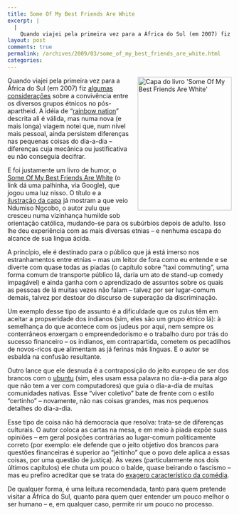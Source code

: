 ```yaml
---
title: Some Of My Best Friends Are White
excerpt: |
  |
    Quando viajei pela primeira vez para a África do Sul (em 2007) fiz algumas considerações sobre a convivência entre os diversos grupos étnicos no pós-apartheid. A idéia de "rainbow nation" descrita ali é válida, mas numa nova (e mais longa)...
layout: post
comments: true
permalink: /archives/2009/03/some_of_my_best_friends_are_white.html
categories:
---
```

<span class="mt-enclosure mt-enclosure-image"><img title="Capa do livro 'Some Of My Best Friends Are White'" src="//chester.me/archives/img/mt/2009/03/09/some_of_my_best_friends_are_white.jpg" width="211" height="300" class="mt-image-right" style="float: right; margin: 0 0 20px 20px;" /></span>Quando viajei pela primeira vez para a África do Sul (em 2007) fiz [algumas considerações][1] sobre a convivência entre os diversos grupos étnicos no pós-apartheid. A idéia de &#8220;[rainbow nation][2]&#8221; descrita ali é válida, mas numa nova (e mais longa) viagem notei que, num nível mais pessoal, ainda persistem diferenças nas pequenas coisas do dia-a-dia &#8211; diferenças cuja mecânica ou justificativa eu não conseguia decifrar.

E foi justamente um livro de humor, o [Some Of My Best Friends Are White][3] (o link dá uma palhinha, via Google), que jogou uma luz nisso. O título e a [ilustração da capa][4] já mostram a que veio Ndumiso Ngcobo, o autor zulu que cresceu numa vizinhança humilde sob orientação católica, mudando-se para os subúrbios depois de adulto. Isso lhe deu experiência com as mais diversas etnias &#8211; e nenhuma escapa do alcance de sua lingua ácida.

A princípio, ele é destinado para o público que já está imerso nos estranhamentos entre etnias &#8211; mas um leitor de fora como eu entende e se diverte com quase todas as piadas (o capítulo sobre &#8220;taxi commuting&#8221;, uma forma comum de transporte público lá, daria um ato de stand-up comedy impagável) e ainda ganha com o aprendizado de assuntos sobre os quais as pessoas de lá muitas vezes não falam &#8211; talvez por ser lugar-comum demais, talvez por destoar do discurso de superação da discriminação.

Um exemplo desse tipo de assunto é a dificuldade que os zulus têm em aceitar a propseridade dos indianos (sim, eles são um grupo étnico lá): à semelhança do que acontece com os judeus por aqui, nem sempre os conterrâneos enxergam o empreendedorismo e o trabalho duro por trás do sucesso financeiro &#8211; os indianos, em contrapartida, cometem os pecadilhos de novos-ricos que alimentam as já ferinas más línguas. E o autor se esbalda na confusão resultante.

Outro lance que ele desnuda é a contraposição do jeito europeu de ser dos brancos com o [ubuntu][5] (sim, eles usam essa palavra no dia-a-dia para algo que não tem a ver com computadores) que guia o dia-a-dia de muitas comunidades nativas. Esse &#8220;viver coletivo&#8221; bate de frente com o estilo &#8220;certinho&#8221; &#8211; novamente, não nas coisas grandes, mas nos pequenos detalhes do dia-a-dia.

Esse tipo de coisa não há democracia que resolva: trata-se de diferenças culturais. O autor coloca as cartas na mesa, e em meio à piada expõe suas opiniões &#8211; em geral posições contrárias ao lugar-comum politicamente correto (por exemplo: ele defende que o jeito objetivo dos brancos para questões financeiras é superior ao &#8220;jeitinho&#8221; que o povo dele aplica a essas coisas, por uma questão de justiça). Às vezes (particularmente nos dois últimos capítulos) ele chuta um pouco o balde, quase beirando o fascismo &#8211; mas eu prefiro acreditar que se trata do [exagero característico da comédia][6].

De qualquer forma, é uma leitura recomendada, tanto para quem pretende visitar a África do Sul, quanto para quem quer entender um pouco melhor o ser humano &#8211; e, em qualquer caso, permite rir um pouco no processo.

 [1]: //chester.me/archives/2007/10/chester_na_afri_6.html
 [2]: http://en.wikipedia.org/wiki/Rainbow_Nation
 [3]: http://books.google.com.br/books?id=ZHxJdXkR0MsC&#038;dq=some+of+my+best+friends+are+white&#038;printsec=frontcover&#038;source=bn&#038;hl=pt-BR&#038;ei=wHW0ScibCeHAtgfwt-y7Bw&#038;sa=X&#038;oi=book_result&#038;resnum=4&#038;ct=result
 [4]: http://ruactivate.wordpress.com/2008/05/19/coconuts-and-oreos/
 [5]: http://en.wikipedia.org/wiki/Ubuntu_(philosophy)
 [6]: http://makecomedy.com/14-elements-of-comedy/
